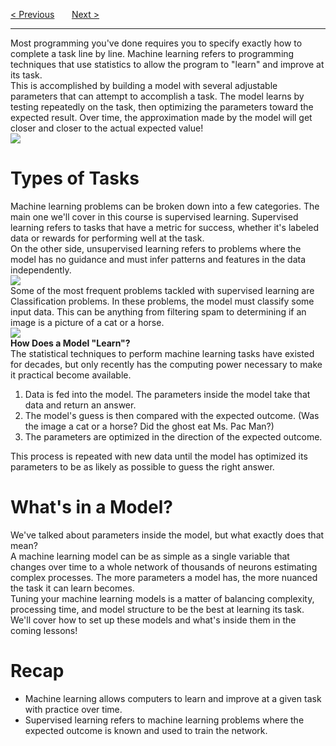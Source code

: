 <a href="/v3/ML-Intro/Playable-RPS-Challenge.md">&lt; Previous</a>
&nbsp;&nbsp;&nbsp;&nbsp;&nbsp;
<a href="/v3/Connected-Networks/Machine-Learning.md">Next &gt;</a>
<hr>
Most programming you've done requires you to specify exactly how to complete a task line by line. Machine learning refers to programming techniques that use statistics to allow the program to "learn" and improve at its task.
<br>
This is accomplished by building a model with several adjustable parameters that can attempt to accomplish a task. The model learns by testing repeatedly on the task, then optimizing the parameters toward the expected result. Over time, the approximation made by the model will get closer and closer to the actual expected value!
<br>
<img src="https://i.imgur.com/DBbXbBF.png">
<h1>Types of Tasks</h1>
Machine learning problems can be broken down into a few categories. The main one we'll cover in this course is supervised learning. Supervised learning refers to tasks that have a metric for success, whether it's labeled data or rewards for performing well at the task.
<br>
On the other side, unsupervised learning refers to problems where the model has no guidance and must infer patterns and features in the data independently.
<br>
<img src="https://i.imgur.com/DE22swW.jpg">
<br>
Some of the most frequent problems tackled with supervised learning are Classification problems. In these problems, the model must classify some input data. This can be anything from filtering spam to determining if an image is a picture of a cat or a horse.
<br>
<img src="https://i.imgur.com/L71xTW0.png">
<br>
<b>How Does a Model "Learn"?</b>
<br>
The statistical techniques to perform machine learning tasks have existed for decades, but only recently has the computing power necessary to make it practical become available.
<ol>
  <li>Data is fed into the model. The parameters inside the model take that data and return an answer.</li>
  <li>The model's guess is then compared with the expected outcome. (Was the image a cat or a horse? Did the ghost eat Ms. Pac Man?)</li>
  <li>The parameters are optimized in the direction of the expected outcome.</li>
</ol>
This process is repeated with new data until the model has optimized its parameters to be as likely as possible to guess the right answer.
<h1>What's in a Model?</h1>
We've talked about parameters inside the model, but what exactly does that mean?
<br>
A machine learning model can be as simple as a single variable that changes over time to a whole network of thousands of neurons estimating complex processes. The more parameters a model has, the more nuanced the task it can learn becomes.
<br>
Tuning your machine learning models is a matter of balancing complexity, processing time, and model structure to be the best at learning its task.
<br>
We'll cover how to set up these models and what's inside them in the coming lessons!
<h1>Recap</h1>
<ul>
  <li>Machine learning allows computers to learn and improve at a given task with practice over time.</li>
  <li>Supervised learning refers to machine learning problems where the expected outcome is known and used to train the network.</li>
</ul>
